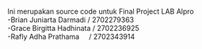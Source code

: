 Ini merupakan source code untuk Final Project LAB Alpro <br />
-Brian Juniarta Darmadi    / 2702279363 <br />
-Grace Birgitta Hadhinata / 2702236925 <br />
-Rafly Adha Prathama       / 2702343914 <br />
